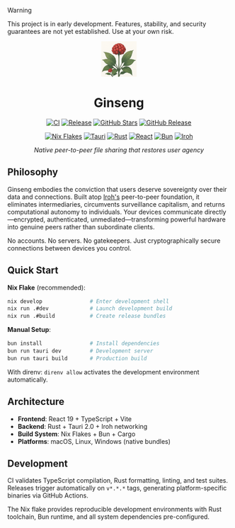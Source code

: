 > [!WARNING]
> This project is in early development. Features, stability, and security guarantees are not yet established. Use at your own risk.

<div align="center">

<img src="src-tauri/icons/128x128.png" alt="Ginseng" width="80" height="80">

# Ginseng

[![CI](https://github.com/alDuncanson/ginseng/actions/workflows/ci.yml/badge.svg)](https://github.com/alDuncanson/ginseng/actions/workflows/ci.yml)
[![Release](https://github.com/alDuncanson/ginseng/actions/workflows/release.yml/badge.svg)](https://github.com/alDuncanson/ginseng/releases)
[![GitHub Stars](https://img.shields.io/github/stars/alDuncanson/ginseng?style=flat-square)](https://github.com/alDuncanson/ginseng/stargazers)
[![GitHub Release](https://img.shields.io/github/v/release/alDuncanson/ginseng?style=flat-square)](https://github.com/alDuncanson/ginseng/releases)

[![Nix Flakes](https://img.shields.io/badge/Nix-Flakes-5277C3?style=flat-square&logo=nixos)](https://nixos.org)
[![Tauri](https://img.shields.io/badge/Tauri-2.0-24C8DB?style=flat-square&logo=tauri)](https://tauri.app)
[![Rust](https://img.shields.io/badge/Rust-1.80+-000000?style=flat-square&logo=rust)](https://www.rust-lang.org)
[![React](https://img.shields.io/badge/React-19.1-61DAFB?style=flat-square&logo=react)](https://react.dev)
[![Bun](https://img.shields.io/badge/Bun-1.3+-000000?style=flat-square&logo=bun)](https://bun.sh)
[![Iroh](https://img.shields.io/badge/Iroh-0.93-7C7EF0?style=flat-square)](https://iroh.computer)

*Native peer-to-peer file sharing that restores user agency*

</div>

## Philosophy

Ginseng embodies the conviction that users deserve sovereignty over their data and connections. Built atop [Iroh's](https://iroh.computer) peer-to-peer foundation, it eliminates intermediaries, circumvents surveillance capitalism, and returns computational autonomy to individuals. Your devices communicate directly—encrypted, authenticated, unmediated—transforming powerful hardware into genuine peers rather than subordinate clients.

No accounts. No servers. No gatekeepers. Just cryptographically secure connections between devices you control.

## Quick Start

**Nix Flake** (recommended):
```bash
nix develop               # Enter development shell
nix run .#dev             # Launch development build
nix run .#build           # Create release bundles
```

**Manual Setup**:
```bash
bun install               # Install dependencies  
bun run tauri dev         # Development server
bun run tauri build       # Production build
```

With direnv: `direnv allow` activates the development environment automatically.

## Architecture

- **Frontend**: React 19 + TypeScript + Vite
- **Backend**: Rust + Tauri 2.0 + Iroh networking
- **Build System**: Nix Flakes + Bun + Cargo
- **Platforms**: macOS, Linux, Windows (native bundles)

## Development

CI validates TypeScript compilation, Rust formatting, linting, and test suites. Releases trigger automatically on `v*.*.*` tags, generating platform-specific binaries via GitHub Actions.

The Nix flake provides reproducible development environments with Rust toolchain, Bun runtime, and all system dependencies pre-configured.